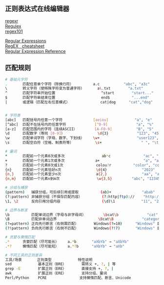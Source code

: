 ## 正则表达式在线编辑器
[regexr](https://regexr.com/)  
[Regulex](https://jex.im/regulex/#!flags=&re=%5E(a%7Cb)*%3F%24)  
[regex101](https://regex101.com/)  

[Regular Expressions](https://www.grymoire.com/Unix/Regular.html#toc_Regular_Expressions)  
[RegEX   cheatsheet](https://quickref.me/regex.html)  
[Regular Expression Reference](https://www.regular-expressions.info/refcapture.html)  

## 匹配规则
```bash
# 基础元字符
.		匹配任意单个字符​（除换行符）			a.c			  "abc", "a3c"
\		转义字符（使特殊字符变为普通字符）	   a\.txt		 "a.txt"
^		匹配字符串开始位置					  ^start   		"start..."
$		匹配字符串结束位置					  end$	   		"...end"
|		或逻辑（匹配左右任意模式）			   cat|dog		"cat","dog"


# 字符类
[abc]	匹配括号内任意一个字符				 [aeiou]			"a", "e"
[^abc]	匹配不在括号内的任意字符			 [^0-9]				"a", "%"
[a-z]	匹配范围内的字符​（连续ASCII）        [A-F0-9]			 "B", "5"
\d		匹配数字​（等同 [0-9]）               \d{3}				"123", "456"
\w		匹配单词字符​（字母、数字、下划线）    \w+				  "user123", "a"
\s		匹配空白符​（空格、制表符等）          \s+				  " ", "\t"

# 量词
*		匹配前一个元素0次或多次				 ab*c				"ac", "abbc"
+		匹配前一个元素1次或多次              a+					"a", "aaa"
?		匹配前一个元素0次或1次               colou?r			"color", "colour"
{n}		匹配前一个元素恰好n次                \d{4}				"2023"
{n,}	匹配前一个元素至少n次                a{2,}				"aa", "aaaa"
{n,m}	匹配前一个元素n到m次                 \w{3,5}			"abc", "12345"

# 分组与捕获
(pattern)	​捕获分组，可后续引用或提取			(ab)+			   "abab"
(?:pattern)	​非捕获分组​（不保存匹配内容）		 (?:http|ftp)://	"http://", "ftp://"
\1, \2	​	 反向引用分组内容					(\d)\1			  "11", "22"

# 边界与断言
\b			匹配单词边界​（字母与非字母间）		\bcat\b				"cat" 不匹配 "category"
\B			匹配非单词边界					  \Bcat\B			  "category" 中的 "cat"
(?=pattern)	​正向先行断言​（右侧需匹配）		  Windows(?=10)		 "Windows" 后跟 "10"
(?!pattern)	​负向先行断言​（右侧不匹配）		  Windows(?!7)		 "Windows" 后不跟 "7"

# 贪婪与懒惰匹配
.*		​贪婪匹配​（尽可能长）	a.*b	   "aXbYb" → "aXbYb"
.*?	​	 懒惰匹配​（尽可能短）	a.*?b	   "aXbYb" → "aXb"

# 不同工具的正则差异
工具/场景		正则类型			特性说明
​sed			基本正则（BRE）		需转义 +, ?, | 等
​grep -E		扩展正则（ERE）		直接支持 +, ?, |
​awk			扩展正则（ERE）		支持分组、量词
​Perl/Python	PCRE			   支持懒惰匹配、断言、Unicode
```